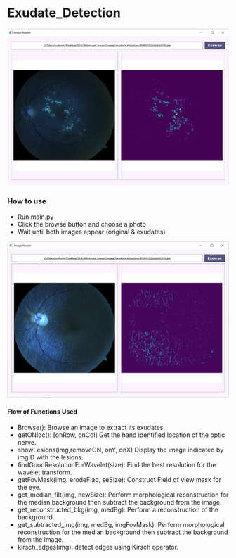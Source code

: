 # Exudate_Detection
<img src="src/1.PNG" >

### How to use
- Run main.py
- Click the browse button and choose a photo
- Wait until both images appear (original & exudates)
<img src="src/2.PNG" >

#### Flow of Functions Used
- Browse(): Browse an image to extract its exudates.
- getONloc(): [onRow, onCol] Get the hand identified location of the optic nerve.
- showLesions(img,removeON, onY, onX) Display the image indicated by imgID with the lesions.
- findGoodResolutionForWavelet(size): Find the best resolution for the wavelet transform.
- getFovMask(img, erodeFlag, seSize): Construct Field of view mask for the eye.
- get_median_filt(img, newSize): Perform morphological reconstruction for the median background then subtract the background from the image.
- get_reconstructed_bkg(img, medBg): Perform a reconstruction of the background.
- get_subtracted_img(img, medBg, imgFovMask): Perform morphological reconstruction for the median background then subtract the background from the image.
- kirsch_edges(img): detect edges using Kirsch operator. 
